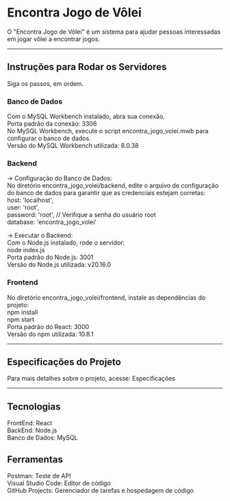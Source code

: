 # Encontra Jogo de Vôlei  
O "Encontra Jogo de Vôlei" é um sistema para ajudar pessoas interessadas em jogar vôlei a encontrar jogos.  

--------------------------------------------------

## Instruções para Rodar os Servidores  
Siga os passos, em ordem.

### Banco de Dados  
Com o MySQL Workbench instalado, abra sua conexão.  
Porta padrão da conexão: 3306  
No MySQL Workbench, execute o script encontra_jogo_volei.mwb para configurar o banco de dados.  
Versão do MySQL Workbench utilizada: 8.0.38  

### Backend  
-> Configuração do Banco de Dados:  
No diretório encontra_jogo_volei/backend, edite o arquivo de configuração do banco de dados para garantir que as credenciais estejam corretas:  
    host: 'localhost',  
    user: 'root',  
    password: 'root', // Verifique a senha do usuário root  
    database: 'encontra_jogo_volei'  

-> Executar o Backend:  
Com o Node.js instalado, rode o servidor:  
    node index.js  
Porta padrão do Node.js: 3001  
Versão do Node.js utilizada: v20.16.0  

### Frontend  
No diretório encontra_jogo_volei/frontend, instale as dependências do projeto:  
    npm install  
    npm start  
Porta padrão do React: 3000  
Versão do npm utilizada: 10.8.1  

--------------------------------------------------

## Especificações do Projeto  
Para mais detalhes sobre o projeto, acesse: Especificações  

--------------------------------------------------

## Tecnologias  
FrontEnd: React  
BackEnd: Node.js  
Banco de Dados: MySQL  

## Ferramentas  
Postman: Teste de API  
Visual Studio Code: Editor de código  
GitHub Projects: Gerenciador de tarefas e hospedagem de código  